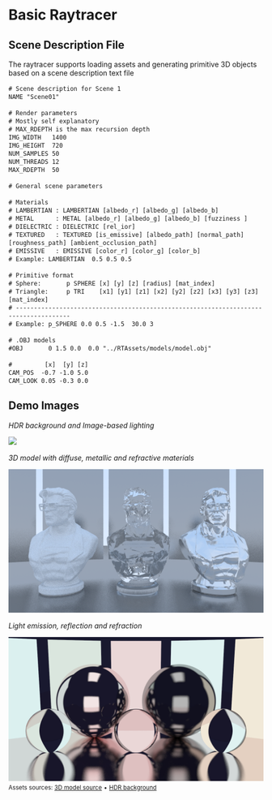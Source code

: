 # Basic Raytracer
## Scene Description File
The raytracer supports loading assets and generating primitive 3D objects based on a scene description
text file
```
# Scene description for Scene 1
NAME "Scene01"

# Render parameters
# Mostly self explanatory
# MAX_RDEPTH is the max recursion depth
IMG_WIDTH   1400
IMG_HEIGHT  720
NUM_SAMPLES 50
NUM_THREADS 12
MAX_RDEPTH  50

# General scene parameters

# Materials
# LAMBERTIAN : LAMBERTIAN [albedo_r] [albedo_g] [albedo_b]
# METAL      : METAL [albedo_r] [albedo_g] [albedo_b] [fuzziness ]
# DIELECTRIC : DIELECTRIC [rel_ior]
# TEXTURED   : TEXTURED [is_emissive] [albedo_path] [normal_path] [roughness_path] [ambient_occlusion_path] 
# EMISSIVE   : EMISSIVE [color_r] [color_g] [color_b]
# Example: LAMBERTIAN  0.5 0.5 0.5

# Primitive format
# Sphere:       p SPHERE [x] [y] [z] [radius] [mat_index]
# Triangle:     p TRI    [x1] [y1] [z1] [x2] [y2] [z2] [x3] [y3] [z3] [mat_index]
# -------------------------------------------------------------------------------------
# Example: p_SPHERE 0.0 0.5 -1.5  30.0 3

# .OBJ models
#OBJ       0 1.5 0.0  0.0 "../RTAssets/models/model.obj"

#         [x]  [y] [z]
CAM_POS  -0.7 -1.0 5.0
CAM_LOOK 0.05 -0.3 0.0
```
## Demo Images
<div>
    <p><i>HDR background and Image-based lighting</i></p>
    <img src="demo/Scene01.bmp">
</div>

<div>
    <p><i>3D model with diffuse, metallic and refractive materials</i></p>
    <img src="demo/Scene02.bmp">
</div>

<div>
    <p><i>Light emission, reflection and refraction</i></p>
    <img src="demo/Scene03.bmp">
</div>

<div>
    <small>Assets sources: </small>
    <small><a href="https://www.cgtrader.com/free-3d-print-models/miniatures/figurines/superman-3d-printable-bust">3D model source</a></small>
    <span><small>&#8226;</small></span>
    <small><a href="https://ambientcg.com/view?id=IndoorHDRI001">HDR background</a></small>
</div>